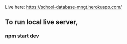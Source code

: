 Live here: https://school-database-mngt.herokuapp.com/

## To run local live server,
### npm start dev